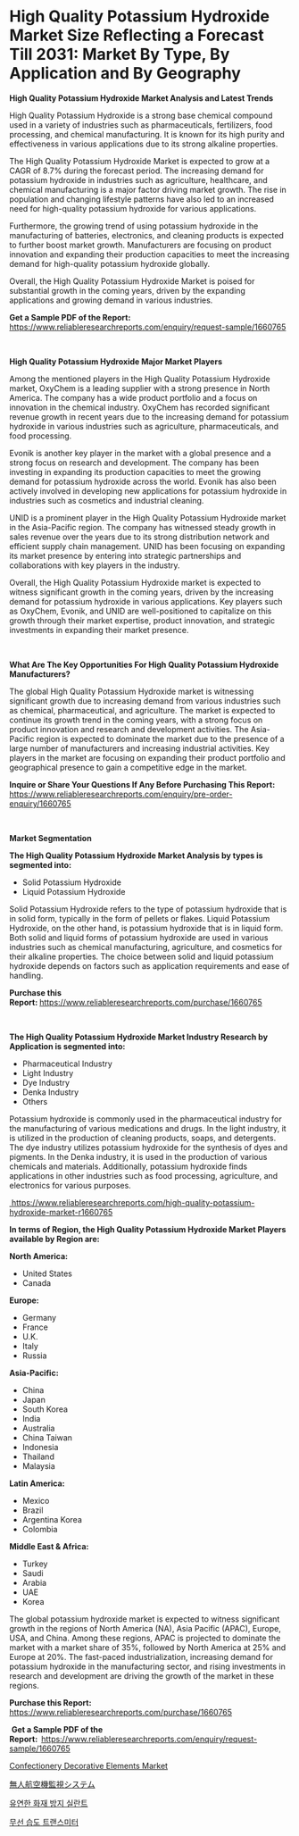 <p><h1>High Quality Potassium Hydroxide Market Size Reflecting a Forecast Till 2031: Market By Type, By Application and By Geography</h1></p><p><strong>High Quality Potassium Hydroxide Market Analysis and Latest Trends</strong></p>
<p><p>High Quality Potassium Hydroxide is a strong base chemical compound used in a variety of industries such as pharmaceuticals, fertilizers, food processing, and chemical manufacturing. It is known for its high purity and effectiveness in various applications due to its strong alkaline properties.</p><p>The High Quality Potassium Hydroxide Market is expected to grow at a CAGR of 8.7% during the forecast period. The increasing demand for potassium hydroxide in industries such as agriculture, healthcare, and chemical manufacturing is a major factor driving market growth. The rise in population and changing lifestyle patterns have also led to an increased need for high-quality potassium hydroxide for various applications.</p><p>Furthermore, the growing trend of using potassium hydroxide in the manufacturing of batteries, electronics, and cleaning products is expected to further boost market growth. Manufacturers are focusing on product innovation and expanding their production capacities to meet the increasing demand for high-quality potassium hydroxide globally.</p><p>Overall, the High Quality Potassium Hydroxide Market is poised for substantial growth in the coming years, driven by the expanding applications and growing demand in various industries.</p></p>
<p><strong>Get a Sample PDF of the Report:&nbsp;</strong> <a href="https://www.reliableresearchreports.com/enquiry/request-sample/1660765">https://www.reliableresearchreports.com/enquiry/request-sample/1660765</a></p>
<p>&nbsp;</p>
<p><strong>High Quality Potassium Hydroxide Major Market Players</strong></p>
<p><p>Among the mentioned players in the High Quality Potassium Hydroxide market, OxyChem is a leading supplier with a strong presence in North America. The company has a wide product portfolio and a focus on innovation in the chemical industry. OxyChem has recorded significant revenue growth in recent years due to the increasing demand for potassium hydroxide in various industries such as agriculture, pharmaceuticals, and food processing.</p><p>Evonik is another key player in the market with a global presence and a strong focus on research and development. The company has been investing in expanding its production capacities to meet the growing demand for potassium hydroxide across the world. Evonik has also been actively involved in developing new applications for potassium hydroxide in industries such as cosmetics and industrial cleaning.</p><p>UNID is a prominent player in the High Quality Potassium Hydroxide market in the Asia-Pacific region. The company has witnessed steady growth in sales revenue over the years due to its strong distribution network and efficient supply chain management. UNID has been focusing on expanding its market presence by entering into strategic partnerships and collaborations with key players in the industry.</p><p>Overall, the High Quality Potassium Hydroxide market is expected to witness significant growth in the coming years, driven by the increasing demand for potassium hydroxide in various applications. Key players such as OxyChem, Evonik, and UNID are well-positioned to capitalize on this growth through their market expertise, product innovation, and strategic investments in expanding their market presence.</p></p>
<p>&nbsp;</p>
<p><strong>What Are The Key Opportunities For High Quality Potassium Hydroxide Manufacturers?</strong></p>
<p><p>The global High Quality Potassium Hydroxide market is witnessing significant growth due to increasing demand from various industries such as chemical, pharmaceutical, and agriculture. The market is expected to continue its growth trend in the coming years, with a strong focus on product innovation and research and development activities. The Asia-Pacific region is expected to dominate the market due to the presence of a large number of manufacturers and increasing industrial activities. Key players in the market are focusing on expanding their product portfolio and geographical presence to gain a competitive edge in the market.</p></p>
<p><strong>Inquire or Share Your Questions If Any Before Purchasing This Report:</strong> <a href="https://www.reliableresearchreports.com/enquiry/pre-order-enquiry/1660765">https://www.reliableresearchreports.com/enquiry/pre-order-enquiry/1660765</a></p>
<p>&nbsp;</p>
<p><strong>Market Segmentation</strong></p>
<p><strong>The High Quality Potassium Hydroxide Market Analysis by types is segmented into:</strong></p>
<p><ul><li>Solid Potassium Hydroxide</li><li>Liquid Potassium Hydroxide</li></ul></p>
<p><p>Solid Potassium Hydroxide refers to the type of potassium hydroxide that is in solid form, typically in the form of pellets or flakes. Liquid Potassium Hydroxide, on the other hand, is potassium hydroxide that is in liquid form. Both solid and liquid forms of potassium hydroxide are used in various industries such as chemical manufacturing, agriculture, and cosmetics for their alkaline properties. The choice between solid and liquid potassium hydroxide depends on factors such as application requirements and ease of handling.</p></p>
<p><strong>Purchase this Report:&nbsp;</strong><a href="https://www.reliableresearchreports.com/purchase/1660765">https://www.reliableresearchreports.com/purchase/1660765</a></p>
<p>&nbsp;</p>
<p><strong>The High Quality Potassium Hydroxide Market Industry Research by Application is segmented into:</strong></p>
<p><ul><li>Pharmaceutical Industry</li><li>Light Industry</li><li>Dye Industry</li><li>Denka Industry</li><li>Others</li></ul></p>
<p><p>Potassium hydroxide is commonly used in the pharmaceutical industry for the manufacturing of various medications and drugs. In the light industry, it is utilized in the production of cleaning products, soaps, and detergents. The dye industry utilizes potassium hydroxide for the synthesis of dyes and pigments. In the Denka industry, it is used in the production of various chemicals and materials. Additionally, potassium hydroxide finds applications in other industries such as food processing, agriculture, and electronics for various purposes.</p></p>
<p><a href="https://www.reliableresearchreports.com/high-quality-potassium-hydroxide-market-r1660765">&nbsp;https://www.reliableresearchreports.com/high-quality-potassium-hydroxide-market-r1660765</a></p>
<p><strong>In terms of Region, the High Quality Potassium Hydroxide Market Players available by Region are:</strong></p>
<p>
    <p> <strong> North America: </strong>
        <ul>
            <li>United States</li>
            <li>Canada</li>
        </ul>
        </p> 
    <p> <strong> Europe: </strong>
        <ul>
            <li>Germany</li>
            <li>France</li>
            <li>U.K.</li>
            <li>Italy</li>
            <li>Russia</li>
        </ul>
        </p> 
    <p> <strong> Asia-Pacific: </strong>
        <ul>
            <li>China</li>
            <li>Japan</li>
            <li>South Korea</li>
            <li>India</li>
            <li>Australia</li>
            <li>China Taiwan</li>
            <li>Indonesia</li>
            <li>Thailand</li>
            <li>Malaysia</li>
        </ul>
        </p> 
    <p> <strong> Latin America: </strong>
        <ul>
            <li>Mexico</li>
            <li>Brazil</li>
            <li>Argentina Korea</li>
            <li>Colombia</li>
        </ul>
        </p> 
    <p> <strong> Middle East & Africa: </strong>
        <ul>
            <li>Turkey</li>
            <li>Saudi</li>
            <li>Arabia</li>
            <li>UAE</li>
            <li>Korea</li>
        </ul>
    </p>
    </p>
<p><p>The global potassium hydroxide market is expected to witness significant growth in the regions of North America (NA), Asia Pacific (APAC), Europe, USA, and China. Among these regions, APAC is projected to dominate the market with a market share of 35%, followed by North America at 25% and Europe at 20%. The fast-paced industrialization, increasing demand for potassium hydroxide in the manufacturing sector, and rising investments in research and development are driving the growth of the market in these regions.</p></p>
<p><strong>Purchase this Report: </strong><a href="https://www.reliableresearchreports.com/purchase/1660765">https://www.reliableresearchreports.com/purchase/1660765</a></p>
<p>&nbsp;<strong>Get a Sample PDF of the Report:&nbsp;&nbsp;</strong><a href="https://www.reliableresearchreports.com/enquiry/request-sample/1660765">https://www.reliableresearchreports.com/enquiry/request-sample/1660765</a></p>
<p><strong></strong></p>
<p><p><a href="https://issuu.com/reportprime-2/docs/confectionery-decorative-elements-market-size-2030">Confectionery Decorative Elements Market</a></p><p><a href="https://medium.com/@karinaokon69/%E7%84%A1%E4%BA%BA%E9%A3%9B%E8%A1%8C%E7%9B%A3%E8%A6%96%E3%82%B7%E3%82%B9%E3%83%86%E3%83%A0%E5%B8%82%E5%A0%B4%E3%81%AE%E3%83%87%E3%82%A3%E3%83%BC%E3%83%97%E3%83%80%E3%82%A4%E3%83%96-%E3%81%9D%E3%81%AE%E5%8B%95%E5%90%91-%E5%B8%82%E5%A0%B4%E3%82%BB%E3%82%B0%E3%83%A1%E3%83%B3%E3%83%86%E3%83%BC%E3%82%B7%E3%83%A7%E3%83%B3-%E7%AB%B6%E4%BA%89%E5%88%86%E6%9E%90-35c0add807ce">無人航空機監視システム</a></p><p><a href="https://medium.com/@lottierunte44/%EC%9C%A0%EC%97%B0%ED%95%9C-%EB%B0%A9%ED%99%94%EB%B0%A9%EC%A7%80-%EC%8B%A4%EB%9E%80%ED%8A%B8-%EC%8B%9C%EC%9E%A5-%EC%A0%84%EB%A7%9D-%EC%99%84%EC%A0%84%ED%95%9C-%EC%82%B0%EC%97%85-%EB%B6%84%EC%84%9D-2024%EB%85%84%EB%B6%80%ED%84%B0-2031%EB%85%84-62933b3392b6">유연한 화재 방지 실란트</a></p><p><a href="https://medium.com/@lilmama456456/%EB%AC%B4%EC%84%A0-%EC%8A%B5%EB%8F%84-%EB%B3%80%EC%86%A1%EA%B8%B0-%EC%8B%9C%EC%9E%A5-%EC%A1%B0%EC%82%AC-%EB%B3%B4%EA%B3%A0%EC%84%9C%EC%97%90%EB%8A%94-2024%EB%85%84%EB%B6%80%ED%84%B0-2031%EB%85%84%EA%B9%8C%EC%A7%80-cagr-%EC%98%88%EC%B8%A1%EB%90%9C-%EC%8B%9C%EC%9E%A5-%EA%B7%9C%EB%AA%A8-%EC%A0%90%EC%9C%A0%EC%9C%A8-%EB%B0%8F-%EC%84%B1%EC%9E%A5%EB%A5%A0-%EB%B6%84%EC%84%9D%EC%9D%B4-%ED%8F%AC%ED%95%A8%EB%90%98%EC%96%B4-%EC%9E%88%EC%8A%B5%EB%8B%88%EB%8B%A4-06ee4b51db06">무선 습도 트랜스미터</a></p></p>